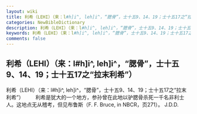 ```yaml
---
layout: wiki
title: 利希（LEHI）（来：l#h]i^, leh]i^，“腮骨”，士十五9、14、19；士十五17之“拉末利希”）
categories: NewBibleDictionary
description: 利希（LEHI）（来：l#h]i^, leh]i^，“腮骨”，士十五9、14、19；士十五17之“拉末利希”）
keywords: 利希（LEHI）（来：l#h]i^, leh]i^，“腮骨”，士十五9、14、19；士十五17之“拉末利希”）
comments: false
---
```


## 利希（LEHI）（来：l#h]i^, leh]i^，“腮骨”，士十五9、14、19；士十五17之“拉末利希”）



利希（LEHI）（来：l#h]i^, leh]i^，“腮骨”，士十五9、14、19；士十五17之“拉末利希”）
　　利希是犹大的一个地方，参孙曾在此地以驴腮骨杀死一千名非利士人。这地点无从稽考，但见布鲁斯（F. F. Bruce, in NBCR，页271）。
J.D.D.




